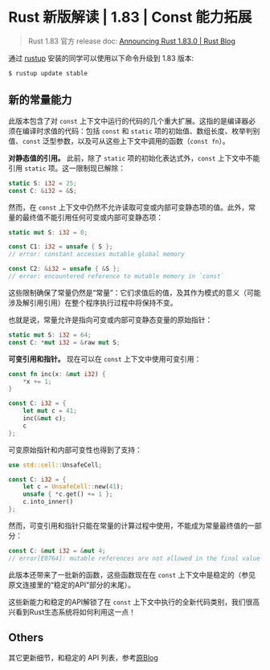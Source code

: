 # Rust 新版解读 | 1.83 | Const 能力拓展

> Rust 1.83 官方 release doc: [Announcing Rust 1.83.0 | Rust Blog](https://blog.rust-lang.org/2024/11/28/Rust-1.83.0.html)

通过 [rustup](https://www.rust-lang.org/tools/install) 安装的同学可以使用以下命令升级到 1.83 版本:

```shell
$ rustup update stable
```

## 新的常量能力

此版本包含了对 `const` 上下文中运行的代码的几个重大扩展。这指的是编译器必须在编译时求值的代码：包括 `const` 和 `static` 项的初始值、数组长度、枚举判别值、`const` 泛型参数，以及可从这些上下文中调用的函数（`const fn`）。

**对静态值的引用。** 此前，除了 `static` 项的初始化表达式外，`const` 上下文中不能引用 `static` 项。这一限制现已解除：

```rust
static S: i32 = 25;
const C: &i32 = &S;
```

然而，在 `const` 上下文中仍然不允许读取可变或内部可变静态项的值。此外，常量的最终值不能引用任何可变或内部可变静态项：

```rust
static mut S: i32 = 0;

const C1: i32 = unsafe { S };
// error: constant accesses mutable global memory

const C2: &i32 = unsafe { &S };
// error: encountered reference to mutable memory in `const`
```

这些限制确保了常量仍然是“常量”：它们求值后的值，及其作为模式的意义（可能涉及解引用引用）在整个程序执行过程中将保持不变。

也就是说，常量允许是指向可变或内部可变静态变量的原始指针：

```rust
static mut S: i32 = 64;
const C: *mut i32 = &raw mut S;
```

**可变引用和指针。** 现在可以在 `const` 上下文中使用可变引用：

```rust
const fn inc(x: &mut i32) {
    *x += 1;
}

const C: i32 = {
    let mut c = 41;
    inc(&mut c);
    c
};
```

可变原始指针和内部可变性也得到了支持：

```rust
use std::cell::UnsafeCell;

const C: i32 = {
    let c = UnsafeCell::new(41);
    unsafe { *c.get() += 1 };
    c.into_inner()
};
```

然而，可变引用和指针只能在常量的计算过程中使用，不能成为常量最终值的一部分：

```rust
const C: &mut i32 = &mut 4;
// error[E0764]: mutable references are not allowed in the final value of constants
```

此版本还带来了一批新的函数，这些函数现在在 `const` 上下文中是稳定的（参见原文连接里的“稳定的API”部分的末尾）。

这些新能力和稳定的API解锁了在 `const` 上下文中执行的全新代码类别，我们很高兴看到Rust生态系统将如何利用这一点！

## Others

其它更新细节，和稳定的 API 列表，参考[原Blog](https://blog.rust-lang.org/2024/11/28/Rust-1.83.0.html#stabilized-apis)

